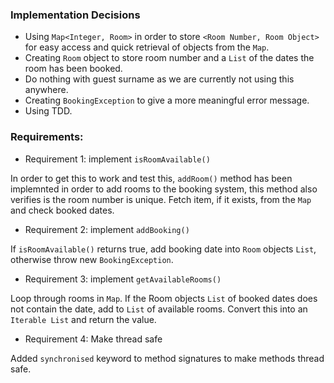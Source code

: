 ### Implementation Decisions
- Using `Map<Integer, Room>` in order to store `<Room Number, Room Object>` for easy access
  and quick retrieval of objects from the `Map`.
- Creating `Room` object to store room number and a `List` of the dates the room has been booked.
- Do nothing with guest surname as we are currently not using this anywhere.
- Creating `BookingException` to give a more meaningful error message.
- Using TDD.

### Requirements:

- Requirement 1: implement `isRoomAvailable()`

In order to get this to work and test this, `addRoom()` method has been implemnted in order to add rooms
to the booking system, this method also verifies is the room number is unique. Fetch item, if
it exists, from the `Map` and check booked dates.

- Requirement 2: implement `addBooking()`

If `isRoomAvailable()` returns true, add booking date into `Room` objects `List`, otherwise 
throw new `BookingException`.

- Requirement 3: implement `getAvailableRooms()`

Loop through rooms in `Map`. If the Room objects `List` of booked dates does not contain the date, add to `List`
of available rooms. Convert this into an `Iterable List` and return the value.

- Requirement 4: Make thread safe

Added `synchronised` keyword to method signatures to make methods thread safe.
